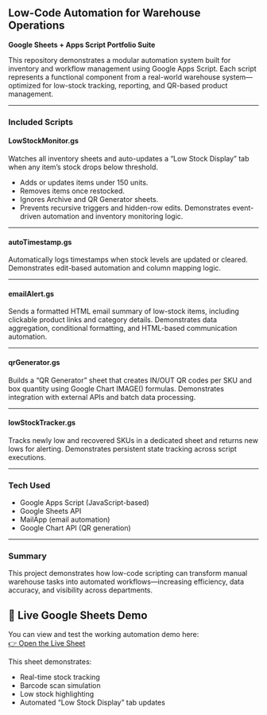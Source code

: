 ## Low-Code Automation for Warehouse Operations
**Google Sheets + Apps Script Portfolio Suite**

This repository demonstrates a modular automation system built for inventory and workflow management using Google Apps Script. Each script represents a functional component from a real-world warehouse system—optimized for low-stock tracking, reporting, and QR-based product management.

---

### Included Scripts

#### LowStockMonitor.gs
Watches all inventory sheets and auto-updates a “Low Stock Display” tab when any item’s stock drops below threshold.
- Adds or updates items under 150 units.
- Removes items once restocked.
- Ignores Archive and QR Generator sheets.
- Prevents recursive triggers and hidden-row edits.
Demonstrates event-driven automation and inventory monitoring logic.

---

#### autoTimestamp.gs
Automatically logs timestamps when stock levels are updated or cleared.
Demonstrates edit-based automation and column mapping logic.

---

#### emailAlert.gs
Sends a formatted HTML email summary of low-stock items, including clickable product links and category details.
Demonstrates data aggregation, conditional formatting, and HTML-based communication automation.

---

#### qrGenerator.gs
Builds a “QR Generator” sheet that creates IN/OUT QR codes per SKU and box quantity using Google Chart IMAGE() formulas.
Demonstrates integration with external APIs and batch data processing.

---

#### lowStockTracker.gs
Tracks newly low and recovered SKUs in a dedicated sheet and returns new lows for alerting.
Demonstrates persistent state tracking across script executions.

---

### Tech Used
- Google Apps Script (JavaScript-based)
- Google Sheets API
- MailApp (email automation)
- Google Chart API (QR generation)

---

### Summary
This project demonstrates how low-code scripting can transform manual warehouse tasks into automated workflows—increasing efficiency, data accuracy, and visibility across departments.

## 🧩 Live Google Sheets Demo
You can view and test the working automation demo here:  
[👉 Open the Live Sheet](https://docs.google.com/spreadsheets/d/1HRHeu6oak5yTB2g5CMZHrP2e9SnhTUuJPyjdA4ECR3c/edit?usp=sharing)

This sheet demonstrates:
- Real-time stock tracking
- Barcode scan simulation
- Low stock highlighting
- Automated “Low Stock Display” tab updates


